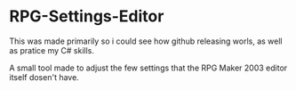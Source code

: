 # RPG-Settings-Editor

This was made primarily so i could see how github releasing worls, as well as pratice my C# skills.

A small tool made to adjust the few settings that the RPG Maker 2003 editor itself dosen't have.